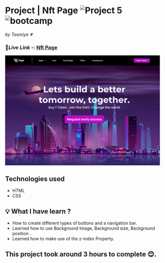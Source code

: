 # Project | Nft Page ![Project 5](https://img.shields.io/badge/Project%20-5-green) ![bootcamp](https://img.shields.io/badge/JS-Bootcamp-yellow)

_by Tasmiya 💗_

### 🔗*Live Link* -: [Nft Page](https://tasmiya-proj5.netlify.app)

![Nft Page](./5.png)

## Technologies used

- HTML
- CSS

## 💡 What I have learn ?

- How to create different types of buttons and a navigation bar.
- Learned how to use Background Image, Background size, Background position .
- Learned how to make use of the z-index Property.

## This project took around 3 hours to complete 😊.
